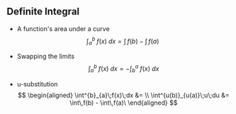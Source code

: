 ## Definite Integral
* A function's area under a curve
$$
\int^{b}_{a}\;f(x)\;dx = \int\,f(b) - \int\,f(a)\
$$

* Swapping the limits <br>
$$
\int^{b}_{a}\;f(x)\;dx = -\int^{a}_{b}\;f(x)\;dx
$$
* u-substitution <br>
$$
\begin{aligned}
\int^{b}_{a}\;f(x)\;dx &= \\ 
\int^{u(b)}_{u(a)}\;u\;du &= \int\,f(b) - \int\,f(a)\
\end{aligned}
$$
